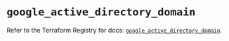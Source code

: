 # `google_active_directory_domain`

Refer to the Terraform Registry for docs: [`google_active_directory_domain`](https://registry.terraform.io/providers/hashicorp/google/6.27.0/docs/resources/active_directory_domain).
